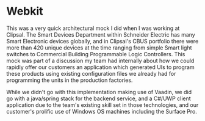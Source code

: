 Webkit
======

This was a very quick architectural mock I did when I was working at Clipsal. The Smart Devices Department within Schneider Electric has many Smart Electronic devices globally, and in Clipsal's CBUS portfolio there were more than 420 unique devices at the time ranging from simple Smart light switches to Commercial Building Programmable Logic Controllers. This mock was part of a discussion my team had internally about how we could rapidly offer our customers an application which generated UIs to program these products using existing configuration files we already had for programming the units in the production factories.

While we didn't go with this implementation making use of Vaadin, we did go with a java/spring stack for the backend service, and a C#/UWP client application due to the team's existing skill set in those technologies, and our customer's prolific use of Windows OS machines including the Surface Pro.
